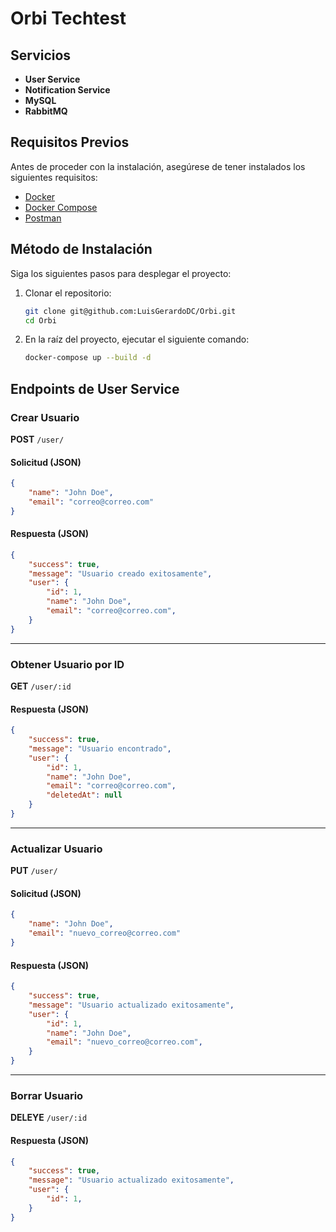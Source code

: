 # Orbi Techtest

## Servicios
- **User Service**
- **Notification Service**
- **MySQL**
- **RabbitMQ**

## Requisitos Previos
Antes de proceder con la instalación, asegúrese de tener instalados los siguientes requisitos:

- [Docker](https://www.docker.com/)
- [Docker Compose](https://docs.docker.com/compose/)
- [Postman](https://www.postman.com/)

## Método de Instalación
Siga los siguientes pasos para desplegar el proyecto:

1. Clonar el repositorio:
   ```sh
   git clone git@github.com:LuisGerardoDC/Orbi.git
   cd Orbi
   ```
2. En la raíz del proyecto, ejecutar el siguiente comando:
   ```sh
   docker-compose up --build -d
   ```

## Endpoints de User Service

### **Crear Usuario**
**POST** `/user/`

#### **Solicitud (JSON)**
```json
{
    "name": "John Doe",
    "email": "correo@correo.com"
}
```

#### **Respuesta (JSON)**
```json
{
    "success": true,
    "message": "Usuario creado exitosamente",
    "user": {
        "id": 1,
        "name": "John Doe",
        "email": "correo@correo.com",
    }
}
```

---

### **Obtener Usuario por ID**
**GET** `/user/:id`

#### **Respuesta (JSON)**
```json
{
    "success": true,
    "message": "Usuario encontrado",
    "user": {
        "id": 1,
        "name": "John Doe",
        "email": "correo@correo.com",
        "deletedAt": null
    }
}
```

---

### **Actualizar Usuario**
**PUT** `/user/`

#### **Solicitud (JSON)**
```json
{
    "name": "John Doe",
    "email": "nuevo_correo@correo.com"
}
```

#### **Respuesta (JSON)**
```json
{
    "success": true,
    "message": "Usuario actualizado exitosamente",
    "user": {
        "id": 1,
        "name": "John Doe",
        "email": "nuevo_correo@correo.com",
    }
}
```
---

### **Borrar Usuario**
**DELEYE** `/user/:id`

#### **Respuesta (JSON)**
```json
{
    "success": true,
    "message": "Usuario actualizado exitosamente",
    "user": {
        "id": 1,
    }
}
```
